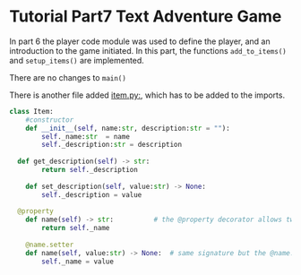 <h1>Tutorial Part7 Text Adventure Game </h1>

In part 6 the player code module was used to define the player, and an introduction to the game initiated. In this part, the functions `add_to_items()` and `setup_items()` are implemented.

There are no changes to `main()`

There is another file added [item.py:](/Python/OOP/02-Adventure%20Game%2Bplayer%2Bitems/item.py), which has to be added to the imports.
```python
class Item:
	#constructor
	def __init__(self, name:str, description:str = ""):
		self._name:str  = name
		self._description:str = description
    
  def get_description(self) -> str:
		return self._description
	
	def set_description(self, value:str) -> None:
		self._description = value
  
  @property
	def name(self) -> str:			# the @property decorator allows two def name(): functions 
		return self._name
    
	@name.setter
	def name(self, value:str) -> None:	# same signature but the @name.setter allows this
		self._name = value
```

